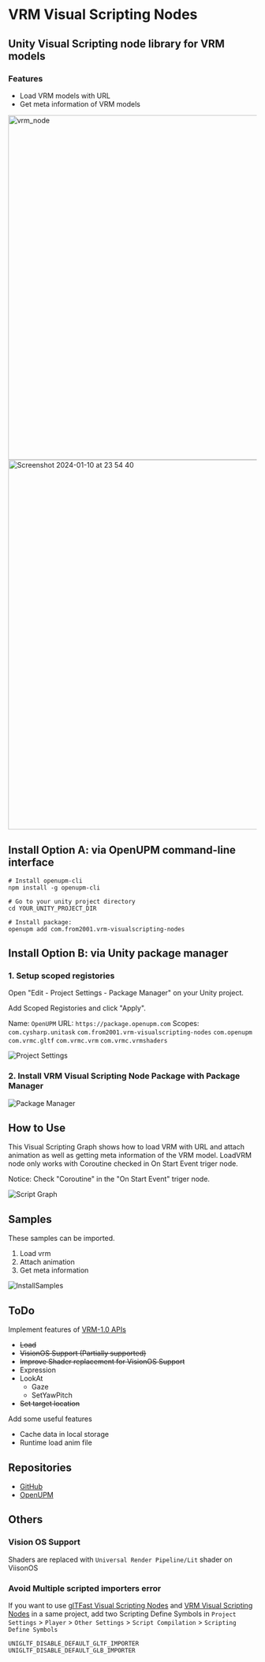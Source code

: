 # VRM Visual Scripting Nodes

## Unity Visual Scripting node library for VRM models

### Features

- Load VRM models with URL
- Get meta information of VRM models

<img width="698" alt="vrm_node" src="https://github.com/from2001/VRM_VisualScriptingNodes/assets/387880/33e7c2fb-c75d-45ab-966d-e925b8717466">

<img width="749" alt="Screenshot 2024-01-10 at 23 54 40" src="https://github.com/from2001/VRM_VisualScriptingNodes/assets/387880/612b2a32-9139-49ab-97e2-c25bcf2e9104">

## Install Option A: via OpenUPM command-line interface

```shell
# Install openupm-cli
npm install -g openupm-cli

# Go to your unity project directory
cd YOUR_UNITY_PROJECT_DIR

# Install package:
openupm add com.from2001.vrm-visualscripting-nodes
```

## Install Option B: via Unity package manager

### 1. Setup scoped registories

Open "Edit - Project Settings - Package Manager" on your Unity project.

Add Scoped Registories and click "Apply".

Name: `OpenUPM`
URL: `https://package.openupm.com`
Scopes:
`com.cysharp.unitask`
`com.from2001.vrm-visualscripting-nodes`
`com.openupm`
`com.vrmc.gltf`
`com.vrmc.vrm`
`com.vrmc.vrmshaders`

![Project Settings](https://github.com/from2001/VRM_VisualScriptingNodes/assets/387880/595b1d91-4435-4195-9b6d-1ca6b43113ce)

### 2. Install VRM Visual Scripting Node Package with Package Manager

![Package Manager](https://github.com/from2001/VRM_VisualScriptingNodes/assets/387880/2809ed0b-61a8-47d9-bdb0-24335ac60163)

## How to Use

This Visual Scripting Graph shows how to load VRM with URL and attach animation as well as getting meta information of the VRM model. LoadVRM node only works with Coroutine checked in On Start Event triger node.

Notice: Check "Coroutine" in the "On Start Event" triger node.

![Script Graph](https://github.com/from2001/VRM_VisualScriptingNodes/assets/387880/a0055284-7ad1-434c-80c3-f1f91c25881f)

## Samples

These samples can be imported.

1. Load vrm
2. Attach animation
3. Get meta information

![InstallSamples](https://github.com/from2001/VRM_VisualScriptingNodes/assets/387880/31c42fde-8b71-46e5-a4d5-a488015ca379)

## ToDo

Implement features of [VRM-1.0 APIs](https://vrm-c.github.io/UniVRM/ja/vrm1/api_update.html#expression)

- ~~Load~~
- ~~VisionOS Support (Partially supported)~~
- ~~Improve Shader replacement for VisionOS Support~~
- Expression
- LookAt
  - Gaze
  - SetYawPitch
- ~~Set target location~~

Add some useful features

- Cache data in local storage
- Runtime load anim file

## Repositories

- [GitHub](https://github.com/from2001/com.from2001.vrm-visualscripting-nodes/)
- [OpenUPM](https://openupm.com/packages/com.from2001.vrm-visualscripting-nodes/)

## Others

### Vision OS Support

Shaders are replaced with `Universal Render Pipeline/Lit` shader on ViisonOS

### Avoid Multiple scripted importers error

If you want to use [glTFast Visual Scripting Nodes](https://openupm.com/packages/com.from2001.gltfast-visualscripting-nodes/) and [VRM Visual Scripting Nodes](https://openupm.com/packages/com.from2001.vrm-visualscripting-nodes/) in a same project, add two Scripting Define Symbols in `Project Settings` > `Player` > `Other Settings` > `Script Compilation` > `Scripting Define Symbols`

`UNIGLTF_DISABLE_DEFAULT_GLTF_IMPORTER`
`UNIGLTF_DISABLE_DEFAULT_GLB_IMPORTER`

